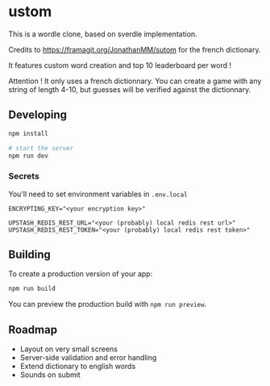 # ustom

This is a wordle clone, based on sverdle implementation.

Credits to https://framagit.org/JonathanMM/sutom for the french dictionary.

It features custom word creation and top 10 leaderboard per word !

Attention ! It only uses a french dictionnary. You can create a game with any string of length 4-10, but guesses will be verified against the dictionnary.

## Developing

```bash
npm install

# start the server
npm run dev
```

### Secrets

You'll need to set environment variables in `.env.local`

```
ENCRYPTING_KEY="<your encryption key>"

UPSTASH_REDIS_REST_URL="<your (probably) local redis rest url>"
UPSTASH_REDIS_REST_TOKEN="<your (probably) local redis rest token>"
```

## Building

To create a production version of your app:

```bash
npm run build
```

You can preview the production build with `npm run preview`.

## Roadmap

- Layout on very small screens
- Server-side validation and error handling
- Extend dictionary to english words
- Sounds on submit
